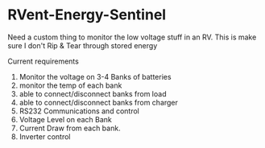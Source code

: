 # RVent-Energy-Sentinel

Need a custom thing to monitor the low voltage stuff in an RV. This is make sure I don't Rip & Tear through stored energy 

Current requirements 
1. Monitor the voltage on 3-4 Banks of batteries 
2. monitor the temp of each bank 
3. able to connect/disconnect banks from load 
4. able to connect/disconnect banks from charger
5. RS232 Communications and control 
6. Voltage Level on each Bank 
7. Current Draw from each bank. 
8. Inverter control 
